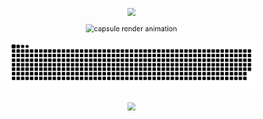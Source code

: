 <p align="center">
<img src="https://capsule-render.vercel.app/api?type=Venom&color=timeGradient&height=300&section=header&text=HI%20THERE!!&fontColor=f0f0f0&fontSize=60&fontAlign=50&fontAlignY=40&desc=I'm%20SHAWN.&descAlign=50&descSize=30&descAlignY=60&animation=fadeIn" />
</p>

<p align="center">
    <source media="(prefers-color-scheme: dark)" srcset="https://capsule-render.vercel.app/api?type=Venom&color=timeGradien&height=300&section=header&text=HI%20THERE!!&fontColor=ffffff&fontSize=60&fontAlign=50&fontAlignY=40&desc=I'm%20SHAWN.&descAlign=50&descSize=30&descAlignY=60&animation=fadeIn">
    <source media="(prefers-color-scheme: light)" srcset="https://capsule-render.vercel.app/api?type=Venom&color=timeGradient&height=300&section=header&text=HI%20THERE!!&fontColor=000000&fontSize=60&fontAlign=50&fontAlignY=40&desc=I'm%20SHAWN.&descAlign=50&descSize=30&descAlignY=60&animation=fadeIn">
    <img alt="capsule render animation" src="https://capsule-render.vercel.app/api?type=Venom&color=timeGradient&height=300&section=header&text=HI%20THERE!!&fontColor=f0f0f0&fontSize=60&fontAlign=50&fontAlignY=40&desc=I'm%20SHAWN.&descAlign=50&descSize=30&descAlignY=60&animation=fadeIn">
</p>

<picture>
  <source media="(prefers-color-scheme: dark)" srcset="https://raw.githubusercontent.com/dyuxiang/dyuxiang/output/github-contribution-grid-snake-dark.svg">
  <source media="(prefers-color-scheme: light)" srcset="https://raw.githubusercontent.com/dyuxiang/dyuxiang/output/github-contribution-grid-snake.svg">
  <img alt="github contribution grid snake animation" src="https://raw.githubusercontent.com/dyuxiang/dyuxiang/output/github-contribution-grid-snake.svg">
</picture>

<p align="center">
<img src="https://capsule-render.vercel.app/api?type=waving&color=timeGradient&height=180&&section=footer&text=THE%20END&fontColor=f0f0f0&fontSize=70&fontAlign=50&fontAlignY=70&animation=fadeIn" />
</p>
<!--
**dyuxiang/dyuxiang** is a ✨ _special_ ✨ repository because its `README.md` (this file) appears on your GitHub profile.

Here are some ideas to get you started:

- 🔭 I’m currently working on ...
- 🌱 I’m currently learning ...
- 👯 I’m looking to collaborate on ...
- 🤔 I’m looking for help with ...
- 💬 Ask me about ...
- 📫 How to reach me: ...
- 😄 Pronouns: ...
- ⚡ Fun fact: ...
-->

